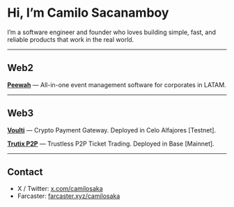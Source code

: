 # Hi, I’m Camilo Sacanamboy

I’m a software engineer and founder who loves building simple, fast, and reliable products that work in the real world.

---

## Web2

**[Peewah](https://peewah.co)** — All-in-one event management software for corporates in LATAM. 

---

## Web3

**[Voulti](https://voulti.com)** — Crypto Payment Gateway. Deployed in Celo Alfajores [Testnet].

**[Trutix P2P](https://trutix.co)** — Trustless P2P Ticket Trading. Deployed in Base [Mainnet].

---

## Contact

* X / Twitter: [x.com/camilosaka](https://x.com/camilosaka)
* Farcaster: [farcaster.xyz/camilosaka](https://farcaster.xyz/camilosaka)

